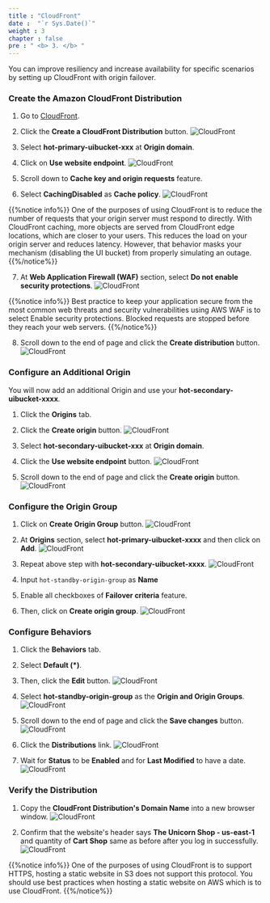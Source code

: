 ```yaml
---
title : "CloudFront"
date :  "`r Sys.Date()`" 
weight : 3 
chapter : false
pre : " <b> 3. </b> "
---
```

You can improve resiliency and increase availability for specific scenarios by setting up CloudFront with origin failover.

### Create the Amazon CloudFront Distribution
1. Go to [CloudFront](https://us-east-1.console.aws.amazon.com/cloudfront/v3/home#/).
2. Click the **Create a CloudFront Distribution** button.
![CloudFront](/images/3.cloudfront/3.1cloudfront.png?width=90pc)

3. Select **hot-primary-uibucket-xxx** at **Origin domain**.
4. Click on **Use website endpoint**.
![CloudFront](/images/3.cloudfront/3.2cloudfront.png?width=90pc)

5. Scroll down to **Cache key and origin requests** feature.
6. Select **CachingDisabled** as **Cache policy**.
![CloudFront](/images/3.cloudfront/3.3cloudfront.png?width=90pc)

{{%notice info%}}
One of the purposes of using CloudFront is to reduce the number of requests that your origin server must respond to directly. With CloudFront caching, more objects are served from CloudFront edge locations, which are closer to your users. This reduces the load on your origin server and reduces latency. However, that behavior masks your mechanism (disabling the UI bucket) from properly simulating an outage.
{{%/notice%}}

7. At **Web Application Firewall (WAF)** section, select **Do not enable security protections**.
![CloudFront](/images/3.cloudfront/3.4cloudfront.png?width=90pc)

{{%notice info%}}
Best practice to keep your application secure from the most common web threats and security vulnerabilities using AWS WAF is to select Enable security protections. Blocked requests are stopped before they reach your web servers.
{{%/notice%}}

8. Scroll down to the end of page and click the **Create distribution** button.
![CloudFront](/images/3.cloudfront/3.5cloudfront.png?width=90pc)

### Configure an Additional Origin
You will now add an additional Origin and use your **hot-secondary-uibucket-xxxx**.
1. Click the **Origins** tab.
2. Click the **Create origin** button.
![CloudFront](/images/3.cloudfront/3.6cloudfront.png?width=90pc)

3. Select **hot-secondary-uibucket-xxx** at **Origin domain**.
4. Click the **Use website endpoint** button.
![CloudFront](/images/3.cloudfront/3.7cloudfront.png?width=90pc)

5. Scroll down to the end of page and click the **Create origin** button.
![CloudFront](/images/3.cloudfront/3.8cloudfront.png?width=90pc)

### Configure the Origin Group
1. Click on **Create Origin Group** button.
![CloudFront](/images/3.cloudfront/3.9cloudfront.png?width=90pc)

2. At **Origins** section, select **hot-primary-uibucket-xxxx** and then click on **Add**.
![CloudFront](/images/3.cloudfront/3.10cloudfront.png?width=90pc)

3. Repeat above step with **hot-secondary-uibucket-xxxx**. 
![CloudFront](/images/3.cloudfront/3.11cloudfront.png?width=90pc)

4. Input ```hot-standby-origin-group``` as **Name**
5. Enable all checkboxes of **Failover criteria** feature.
6. Then, click on **Create origin group**.
![CloudFront](/images/3.cloudfront/3.12cloudfront.png?width=90pc)

### Configure Behaviors
1. Click the **Behaviors** tab.
2. Select **Default (*)**.
3. Then, click the **Edit** button.
![CloudFront](/images/3.cloudfront/3.13cloudfront.png?width=90pc)

4. Select **hot-standby-origin-group** as the **Origin and Origin Groups**.
![CloudFront](/images/3.cloudfront/3.14cloudfront.png?width=90pc)

5. Scroll down to the end of page and click the **Save changes** button.
![CloudFront](/images/3.cloudfront/3.15cloudfront.png?width=90pc)

6. Click the **Distributions** link.
![CloudFront](/images/3.cloudfront/3.16cloudfront.png?width=90pc)

7. Wait for **Status** to be **Enabled** and for **Last Modified** to have a date.
![CloudFront](/images/3.cloudfront/3.17cloudfront.png?width=90pc)

### Verify the Distribution
1. Copy the **CloudFront Distribution's Domain Name** into a new browser window.
![CloudFront](/images/3.cloudfront/3.18cloudfront.png?width=90pc)

2. Confirm that the website's header says **The Unicorn Shop - us-east-1** and quantity of **Cart Shop** same as before after you log in successfully.
![CloudFront](/images/3.cloudfront/3.19cloudfront.png?width=90pc)

{{%notice info%}}
One of the purposes of using CloudFront is to support HTTPS, hosting a static website in S3 does not support this protocol. You should use best practices when hosting a static website on AWS which is to use CloudFront.
{{%/notice%}}
